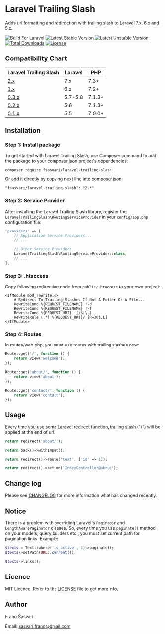 # Laravel Trailing Slash

Adds url formatting and redirection with trailing slash to Laravel 7.x, 6.x and 5.x.

[![Build For Laravel](https://img.shields.io/badge/Built_for-Laravel-orange.svg)](https://styleci.io/repos/79834672)
[![Latest Stable Version](https://poser.pugx.org/fsasvari/laravel-trailing-slash/v/stable)](https://packagist.org/packages/fsasvari/laravel-trailing-slash)
[![Latest Unstable Version](https://poser.pugx.org/fsasvari/laravel-trailing-slash/v/unstable)](https://packagist.org/packages/fsasvari/laravel-trailing-slash)
[![Total Downloads](https://poser.pugx.org/fsasvari/laravel-trailing-slash/downloads)](https://packagist.org/packages/fsasvari/laravel-trailing-slash)
[![License](https://poser.pugx.org/fsasvari/laravel-trailing-slash/license)](https://packagist.org/packages/fsasvari/laravel-trailing-slash)

## Compatibility Chart

| Laravel Trailing Slash                                                | Laravel   | PHP     |
|-----------------------------------------------------------------------|-----------|---------|
| [2.x](https://github.com/fsasvari/laravel-trailing-slash/tree/v2.0.2) | 7.x       | 7.3+    |
| [1.x](https://github.com/fsasvari/laravel-trailing-slash/tree/v1.1.0) | 6.x       | 7.2+    |
| [0.3.x](https://github.com/fsasvari/laravel-trailing-slash/tree/0.3)  | 5.7-5.8   | 7.1.3+  |
| [0.2.x](https://github.com/fsasvari/laravel-trailing-slash/tree/0.2)  | 5.6       | 7.1.3+  |
| [0.1.x](https://github.com/fsasvari/laravel-trailing-slash/tree/0.1)  | 5.5       | 7.0.0+  |

## Installation

### Step 1: Install package

To get started with Laravel Trailing Slash, use Composer command to add the package to your composer.json project's dependencies:

```
composer require fsasvari/laravel-trailing-slash
```

Or add it directly by copying next line into composer.json:

```
"fsasvari/laravel-trailing-slash": "2.*"
```

### Step 2: Service Provider

After installing the Laravel Trailing Slash library, register the `LaravelTrailingSlash\RoutingServiceProvider` in your `config/app.php` configuration file:

```php
'providers' => [
    // Application Service Providers...
    // ...

    // Other Service Providers...
    LaravelTrailingSlash\RoutingServiceProvider::class,
    // ...
],
```

### Step 3: .htaccess

Copy following redirection code from `public/.htaccess` to your own project:

```
<IfModule mod_rewrite.c>
    # Redirect To Trailing Slashes If Not A Folder Or A File...
    RewriteCond %{REQUEST_FILENAME} !-d
    RewriteCond %{REQUEST_FILENAME} !-f
    RewriteCond %{REQUEST_URI} !(/$|\.)
    RewriteRule (.*) %{REQUEST_URI}/ [R=301,L]
</IfModule>
```

### Step 4: Routes

In routes/web.php, you must use routes with trailing slashes now:

```php
Route::get('/', function () {
    return view('welcome');
});

Route::get('about/', function () {
    return view('about');
});

Route::get('contact/', function () {
    return view('contact');
});
```

## Usage

Every time you use some Laravel redirect function, trailing slash ("/") will be applied at the end of url.

```php
return redirect('about/');

return back()->withInput();

return redirect()->route('text', ['id' => 1]);

return redirect()->action('IndexController@about');
```

## Change log

Please see [CHANGELOG](CHANGELOG.md) for more information what has changed recently.

## Notice

There is a problem with overriding Laravel's `Paginator` and `LengthAwarePaginator` classes. So, every time you use `paginate()` method on your models, query builders etc., you must set current path for pagination links. Example:

```php
$texts = Text::where('is_active', 1)->paginate();
$texts->setPath(URL::current());

$texts->links();
```

## Licence

MIT Licence. Refer to the [LICENSE](https://github.com/fsasvari/laravel-trailing-slash/blob/master/LICENSE.md) file to get more info.

## Author

Frano Šašvari

Email: sasvari.frano@gmail.com
